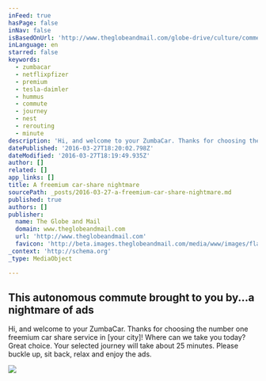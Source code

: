 ```yaml
---
inFeed: true
hasPage: false
inNav: false
isBasedOnUrl: 'http://www.theglobeandmail.com/globe-drive/culture/commentary/this-autonomous-commute-brought-to-you-by-a-nightmare-of-ads/article28666364/'
inLanguage: en
starred: false
keywords:
  - zumbacar
  - netflixpfizer
  - premium
  - tesla-daimler
  - hummus
  - commute
  - journey
  - nest
  - rerouting
  - minute
description: 'Hi, and welcome to your ZumbaCar. Thanks for choosing the number one freemium car share service in [your city]! Where can we take you today? Great choice. Your selected journey will take about 25 minutes. Please buckle up, sit back, relax and enjoy the ads.'
datePublished: '2016-03-27T18:20:02.798Z'
dateModified: '2016-03-27T18:19:49.935Z'
author: []
related: []
app_links: []
title: A freemium car-share nightmare
sourcePath: _posts/2016-03-27-a-freemium-car-share-nightmare.md
published: true
authors: []
publisher:
  name: The Globe and Mail
  domain: www.theglobeandmail.com
  url: 'http://www.theglobeandmail.com'
  favicon: 'http://beta.images.theglobeandmail.com/media/www/images/flag/favicon.ico'
_context: 'http://schema.org'
_type: MediaObject

---
```

<article style=""><h1>This autonomous commute brought to you by...a nightmare of ads</h1><p>Hi, and welcome to your ZumbaCar. Thanks for choosing the number one freemium car share service in [your city]! Where can we take you today? Great choice. Your selected journey will take about 25 minutes. Please buckle up, sit back, relax and enjoy the ads.</p><img src="http://static.theglobeandmail.ca/9cd/globe-drive/culture/commuting/article14148784.ece/ALTERNATES/w620/Traffic03.JPG" /></article>